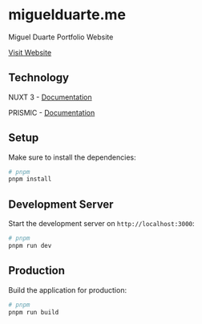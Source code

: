 # miguelduarte.me

Miguel Duarte Portfolio Website

[Visit Website](https://www.miguelduarte.me)

## Technology

NUXT 3 - [Documentation](https://nuxt.com/docs/getting-started/introduction)

PRISMIC - [Documentation](https://prismic.io/docs/nuxt-3-setup)

## Setup

Make sure to install the dependencies:

```bash
# pnpm
pnpm install
```

## Development Server

Start the development server on `http://localhost:3000`:

```bash
# pnpm
pnpm run dev
```

## Production

Build the application for production:

```bash
# pnpm
pnpm run build
```
